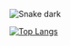![Snake dark](https://github.com/TUO_USERNAME/TUO_USERNAME/blob/output/snake-dark.svg)

[![Top Langs](https://github-readme-stats.vercel.app/api/top-langs/?username=alterlleo&layout=donut)](https://github.com/anuraghazra/github-readme-stats)
